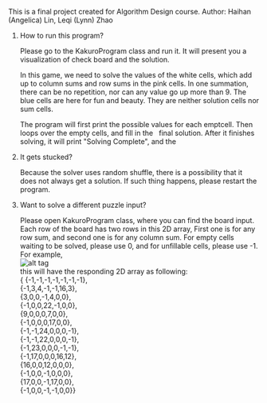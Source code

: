 This is a final project created for Algorithm Design course.
Author: Haihan (Angelica) Lin, Leqi (Lynn) Zhao

1. How to run this program?

   Please go to the KakuroProgram class and run it. It will present you a visualization of check board and the solution.


   In this game, we need to solve the values of the white cells, which add up to column sums and row sums in the pink cells. In one summation, there can be no repetition, nor can any value go up more than 9.
   The blue cells are here for fun and beauty. They are neither solution cells nor sum cells. 

   The program will first print the possible values for each emptcell. Then loops over the empty cells, and fill in the
   final solution. After it finishes solving, it will print "Solving Complete", and the 
   
   
2. It gets stucked?
   
   Because the solver uses random shuffle, there is a possibility that it does not always get a solution. If such     thing happens, please restart the program. 

3. Want to solve a different puzzle input?
   
   Please open KakuroProgram class, where you can find the board input. Each row of the board has two rows in this 2D array, First one is for any row sum, and second one is for any column sum. For empty cells waiting to be solved, please use 0, and for unfillable cells, please use -1. For example,   
   ![alt tag](http://www.anypuzzle.com/puzzles/logic/Kakuro/Easy%20Kakuro.png)    
   this will have the responding 2D array as following:   
               { {-1,-1,-1,-1,-1,-1,-1},  
                {-1,3,4,-1,-1,16,3},  
                {3,0,0,-1,4,0,0},  
                {-1,0,0,22,-1,0,0},  
                {9,0,0,0,7,0,0},  
                {-1,0,0,0,17,0,0},  
                {-1,-1,24,0,0,0,-1},  
                {-1,-1,22,0,0,0,-1},  
                {-1,23,0,0,0,-1,-1},  
                {-1,17,0,0,0,16,12},  
                {16,0,0,12,0,0,0},  
                {-1,0,0,-1,0,0,0},  
                {17,0,0,-1,17,0,0},  
                {-1,0,0,-1,-1,0,0}}  
